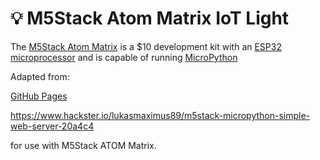 # :bulb: M5Stack Atom Matrix IoT Light

The [M5Stack Atom Matrix](https://m5stack.com/collections/m5-atom/products/atom-matrix-esp32-development-kit) is a $10 development kit with an [ESP32 microprocessor](https://en.wikipedia.org/wiki/ESP32) and is capable of running [MicroPython](https://micropython.org/)

Adapted from:

[GitHub Pages](https://pages.github.com/)


https://www.hackster.io/lukasmaximus89/m5stack-micropython-simple-web-server-20a4c4 

for use with M5Stack ATOM Matrix.
